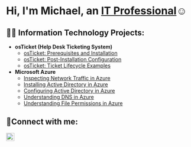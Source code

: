 <h1>Hi, I'm Michael, an <a href="https://linkedin.com/in/Josh">IT Professional</a>☺</h1>

<h2>👨‍💻 Information Technology Projects:</h2>

- <b>osTicket (Help Desk Ticketing System)</b>
  - [osTicket: Prerequisites and Installation](https://github.com/williamsmichaeltech/osticket-prereqs)
  - [osTicket: Post-Installation Configuration](https://github.com/williamsmichaeltech/post-install-config)
  - [osTicket: Ticket Lifecycle Examples](https://github.com/williamsmichaeltech/ticket-lifecycle)
- <b>Microsoft Azure</b>
  - [Inspecting Network Traffic in Azure](https://github.com/williamsmichaeltech/azure-network-protocols)
  - [Installing Active Directory in Azure](https://github.com/williamsmichaeltech/install-ad)
  - [Configuring Active Directory in Azure](https://github.com/williamsmichaeltech/configure-ad)
  - [Understanding DNS in Azure](https://github.com/williamsmichaeltech/intuition-dns)
  - [Understanding File Permissions in Azure](https://github.com/williamsmichaeltech/file-permissions)

<h2>🤳Connect with me:</h2>

[<img align="left" alt="Josh | LinkedIn" width="22px" src="https://cdn.jsdelivr.net/npm/simple-icons@v3/icons/linkedin.svg" />][linkedin]

[linkedin]: https://linkedin.com/in/Josh
